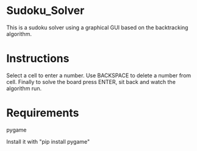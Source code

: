# Sudoku_Solver
This is a sudoku solver using a graphical GUI based on the backtracking algorithm.

# Instructions
Select a cell to enter a number.
Use BACKSPACE to delete a number from cell.
Finally to solve the board press ENTER, sit back and watch the algorithm run.

# Requirements
pygame

Install it with "pip install pygame"
